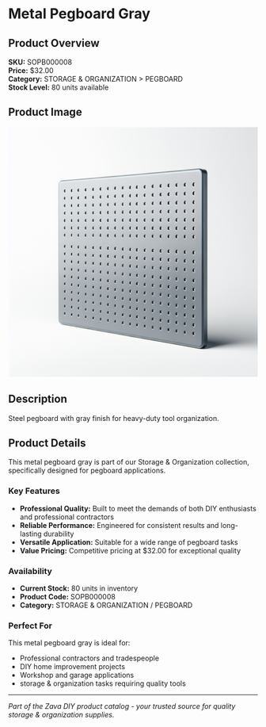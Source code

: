 # Metal Pegboard Gray

## Product Overview

**SKU:** SOPB000008  
**Price:** $32.00  
**Category:** STORAGE & ORGANIZATION > PEGBOARD  
**Stock Level:** 80 units available  

## Product Image

![Metal Pegboard Gray](https://raw.githubusercontent.com/microsoft/ai-tour-26-zava-diy-dataset-plus-mcp/refs/heads/main/images/storage_%26_organization_pegboard_metal_pegboard_gray_20250620_221214.png)

## Description

Steel pegboard with gray finish for heavy-duty tool organization.

## Product Details

This metal pegboard gray is part of our Storage & Organization collection, specifically designed for pegboard applications. 

### Key Features

- **Professional Quality:** Built to meet the demands of both DIY enthusiasts and professional contractors
- **Reliable Performance:** Engineered for consistent results and long-lasting durability
- **Versatile Application:** Suitable for a wide range of pegboard tasks
- **Value Pricing:** Competitive pricing at $32.00 for exceptional quality

### Availability

- **Current Stock:** 80 units in inventory
- **Product Code:** SOPB000008
- **Category:** STORAGE & ORGANIZATION / PEGBOARD

### Perfect For

This metal pegboard gray is ideal for:
- Professional contractors and tradespeople
- DIY home improvement projects  
- Workshop and garage applications
- storage & organization tasks requiring quality tools

---

*Part of the Zava DIY product catalog - your trusted source for quality storage & organization supplies.*
